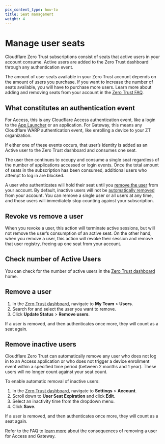 ```yaml
---
pcx_content_type: how-to
title: Seat management
weight: 4
---
```


# Manage user seats

Cloudflare Zero Trust subscriptions consist of seats that active users in your account consume. Active users are added to the Zero Trust dashboard through any authentication event. 

The amount of user seats available in your Zero Trust account depends on the amount of users you purchase. If you want to increase the number of seats available, you will have to purchase more users. Learn more about adding and removing seats from your account in the [Zero Trust FAQ](/cloudflare-one/faq/teams-getting-started-faq/#how-do-i-change-my-subscription-plan).

## What constitutes an authentication event

For Access, this is any Cloudflare Access authentication event, like a login to the [App Launcher](/cloudflare-one/applications/app-launcher/) or an application. For Gateway, this means any Cloudflare WARP authentication event, like enrolling a device to your ZT organization.

If either one of these events occurs, that user’s identity is added as an Active user to the Zero Trust dashboard and consumes one seat.

The user then continues to occupy and consume a single seat regardless of the number of applications accessed or login events. Once the total amount of seats in the subscription has been consumed, additional users who attempt to log in are blocked.

A user who authenticates will hold their seat until you [remove the user](#remove-a-user) from your account. By default, inactive users will not be [automatically removed](#remove-inactive-users) from your account. You can remove a single user or all users at any time, and those users will immediately stop counting against your subscription.

## Revoke vs remove a user

When you revoke a user, this action will terminate active sessions, but will not remove the user’s consumption of an active seat. On the other hand, when you remove a user, this action will revoke their session and remove that user registry, freeing up one seat from your account. 

## Check number of Active Users

You can check for the number of active users in the [Zero Trust dashboard](https://dash.teams.cloudflare.com) home. 

## Remove a user

1. In the [Zero Trust dashboard](https://dash.teams.cloudflare.com), navigate to **My Team** > **Users**.
2. Search for and select the user you want to remove.
3. Click **Update Status** > **Remove users**.

If a user is removed, and then authenticates once more, they will count as a seat again.

## Remove inactive users

Cloudflare Zero Trust can automatically remove any user who does not log in to an Access application or who does not trigger a device enrollment event within a specified time period (between 2 months and 1 year). These users will no longer count against your seat count.

To enable automatic removal of inactive users:

1. In the [Zero Trust dashboard](https://dash.teams.cloudflare.com), navigate to **Settings** > **Account**.
2. Scroll down to **User Seat Expiration** and click **Edit**.
3. Select an inactivity time from the dropdown menu.
4. Click **Save**.

If a user is removed, and then authenticates once more, they will count as a seat again.

Refer to the FAQ to [learn more](/cloudflare-one/faq/teams-getting-started-faq/#removing-users) about the consequences of removing a user for Access and Gateway.